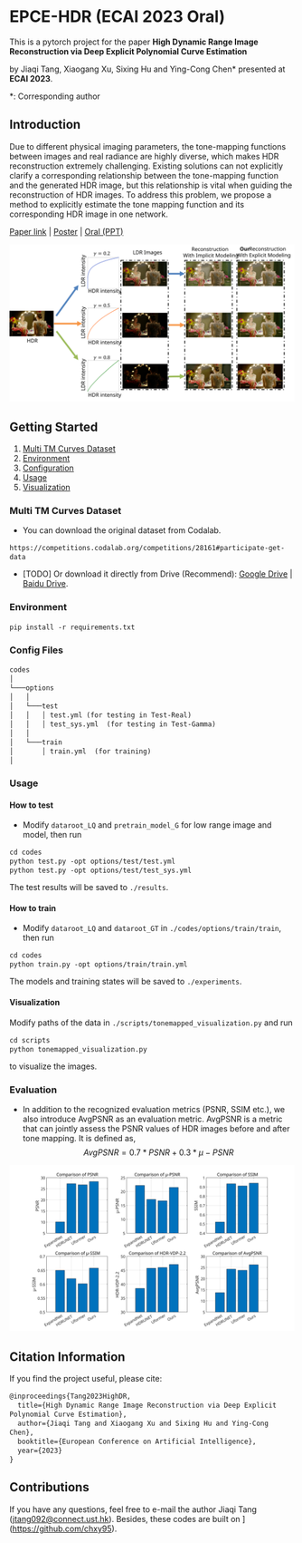 # EPCE-HDR (ECAI 2023 Oral) 
This is a pytorch project for the paper **High Dynamic Range Image Reconstruction via Deep Explicit Polynomial Curve Estimation** 

by Jiaqi Tang, Xiaogang Xu, Sixing Hu and Ying-Cong Chen* presented at **ECAI 2023**.

*: Corresponding author
<!-- **All Related Materials are Perparing.** -->

## Introduction
Due to different physical imaging parameters, the tone-mapping functions between images and real radiance are highly diverse, which makes HDR reconstruction extremely challenging. Existing solutions can not explicitly clarify a corresponding relationship between the tone-mapping function and the generated HDR image, but this relationship is vital when guiding the reconstruction of HDR images. To address this problem, we propose a method to explicitly estimate the tone mapping function and its corresponding HDR image in one network.

[Paper link](https://arxiv.org/abs/2307.16426) |
[Poster](./fig/ECAI_Poster.pdf) |
[Oral (PPT)](./fig/1024HighDynamicRange.pdf)

![image](./fig/moti.svg)


## Getting Started

1. [Multi TM Curves Dataset](#dataset)
2. [Environment](#environment)
3. [Configuration](#config)
4. [Usage](#usage)
5. [Visualization](#visualization)

### Multi TM Curves Dataset

- You can download the original dataset from Codalab.

```
https://competitions.codalab.org/competitions/28161#participate-get-data
```

- [TODO] Or download it directly from Drive (Recommend):
[Google Drive](https://arxiv.org/abs/2307.16426) |
[Baidu Drive](https://arxiv.org/abs/2307.16426).

### Environment
```
pip install -r requirements.txt
```

### Config Files

```
codes
│
└───options
│   │
│   └───test
│   │   │ test.yml (for testing in Test-Real)
│   │   │ test_sys.yml  (for testing in Test-Gamma)
│   │    
│   └───train
│       │ train.yml  (for training)
│   

```


### Usage

#### How to test

- Modify `dataroot_LQ` and `pretrain_model_G` for low range image and model, then run

```
cd codes
python test.py -opt options/test/test.yml
python test.py -opt options/test/test_sys.yml
```

The test results will be saved to `./results`.

#### How to train

- Modify `dataroot_LQ` and `dataroot_GT` in `./codes/options/train/train`, then run

```
cd codes
python train.py -opt options/train/train.yml
```

The models and training states will be saved to `./experiments`.

#### Visualization

Modify paths of the data in `./scripts/tonemapped_visualization.py` and run

```
cd scripts
python tonemapped_visualization.py
```

to visualize the images.


### Evaluation

- In addition to the recognized evaluation metrics (PSNR, SSIM etc.), we also introduce AvgPSNR as an evaluation metric. AvgPSNR is a metric that can jointly assess the PSNR values of HDR images before and after tone mapping. It is defined as,
$$ AvgPSNR = 0.7*PSNR + 0.3 * \mu-PSNR $$

![image](./fig/qe.svg)



## Citation Information

If you find the project useful, please cite:

```
@inproceedings{Tang2023HighDR,
  title={High Dynamic Range Image Reconstruction via Deep Explicit Polynomial Curve Estimation},
  author={Jiaqi Tang and Xiaogang Xu and Sixing Hu and Ying-Cong Chen},
  booktitle={European Conference on Artificial Intelligence},
  year={2023}
}
```

## Contributions

If you have any questions, feel free to e-mail the author Jiaqi Tang ([jtang092@connect.ust.hk](jtang092@connect.ust.hk)). Besides, these codes are built on ](https://github.com/chxy95).
